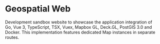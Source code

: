 # Geospatial Web

Development sandbox website to showcase the application integration of Go, Vue 3, TypeScript, TSX, Vuex, Mapbox GL, Deck.GL, PostGIS 3.0 and Docker. This implementation features dedicated Map instances in separate routes.
